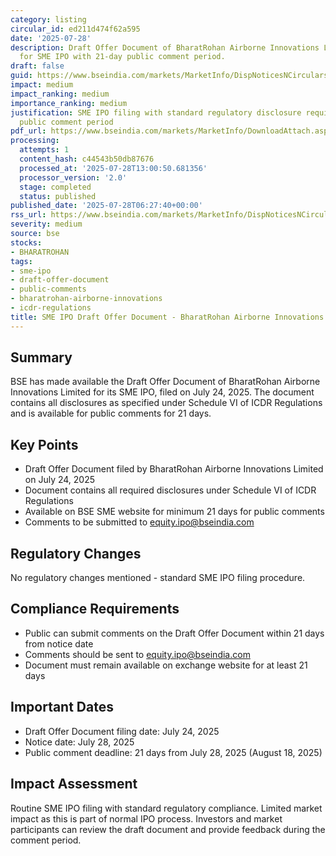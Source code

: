 ```yaml
---
category: listing
circular_id: ed211d474f62a595
date: '2025-07-28'
description: Draft Offer Document of BharatRohan Airborne Innovations Limited filed
  for SME IPO with 21-day public comment period.
draft: false
guid: https://www.bseindia.com/markets/MarketInfo/DispNoticesNCirculars.aspx?Noticeid={BAE22B50-C0AB-494B-B217-E8D9321E08B6}&noticeno=20250728-2&dt=07/28/2025&icount=2&totcount=54&flag=0
impact: medium
impact_ranking: medium
importance_ranking: medium
justification: SME IPO filing with standard regulatory disclosure requirements and
  public comment period
pdf_url: https://www.bseindia.com/markets/MarketInfo/DownloadAttach.aspx?id=20250728-2&attachedId=
processing:
  attempts: 1
  content_hash: c44543b50db87676
  processed_at: '2025-07-28T13:00:50.681356'
  processor_version: '2.0'
  stage: completed
  status: published
published_date: '2025-07-28T06:27:40+00:00'
rss_url: https://www.bseindia.com/markets/MarketInfo/DispNoticesNCirculars.aspx?Noticeid={BAE22B50-C0AB-494B-B217-E8D9321E08B6}&noticeno=20250728-2&dt=07/28/2025&icount=2&totcount=54&flag=0
severity: medium
source: bse
stocks:
- BHARATROHAN
tags:
- sme-ipo
- draft-offer-document
- public-comments
- bharatrohan-airborne-innovations
- icdr-regulations
title: SME IPO Draft Offer Document - BharatRohan Airborne Innovations Limited
---
```


## Summary

BSE has made available the Draft Offer Document of BharatRohan Airborne Innovations Limited for its SME IPO, filed on July 24, 2025. The document contains all disclosures as specified under Schedule VI of ICDR Regulations and is available for public comments for 21 days.

## Key Points

- Draft Offer Document filed by BharatRohan Airborne Innovations Limited on July 24, 2025
- Document contains all required disclosures under Schedule VI of ICDR Regulations
- Available on BSE SME website for minimum 21 days for public comments
- Comments to be submitted to equity.ipo@bseindia.com

## Regulatory Changes

No regulatory changes mentioned - standard SME IPO filing procedure.

## Compliance Requirements

- Public can submit comments on the Draft Offer Document within 21 days from notice date
- Comments should be sent to equity.ipo@bseindia.com
- Document must remain available on exchange website for at least 21 days

## Important Dates

- Draft Offer Document filing date: July 24, 2025
- Notice date: July 28, 2025
- Public comment deadline: 21 days from July 28, 2025 (August 18, 2025)

## Impact Assessment

Routine SME IPO filing with standard regulatory compliance. Limited market impact as this is part of normal IPO process. Investors and market participants can review the draft document and provide feedback during the comment period.